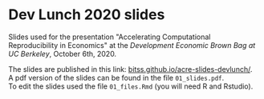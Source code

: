 # Dev Lunch 2020 slides

Slides used for the presentation "Accelerating Computational Reproducibility in Economics" at the *Development Economic Brown Bag at UC Berkeley*, October 6th, 2020.  

The slides are published in this link: [bitss.github.io/acre-slides-devlunch/](https://bitss.github.io/ACRE-slides-devlunch/).   
A pdf version of the slides can be found in the file `01_slides.pdf`.  
To edit the slides used the file `01_files.Rmd` (you will need R and Rstudio).   
